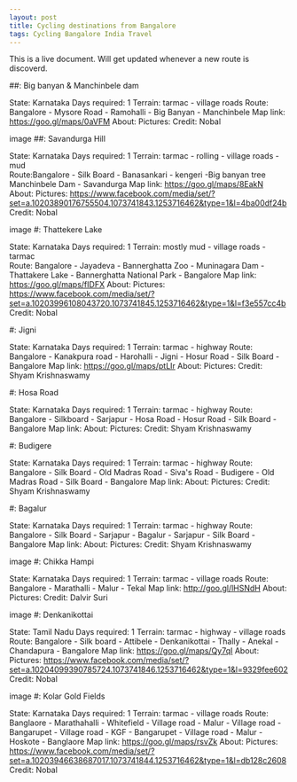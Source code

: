 ```yaml
---
layout: post
title: Cycling destinations from Bangalore
tags: Cycling Bangalore India Travel
---
```


This is a live document. Will get updated whenever a new route is discoverd.


##: Big banyan & Manchinbele dam

State:   Karnataka
Days required: 1
Terrain: tarmac - village roads
Route: Bangalore - Mysore Road - Ramohalli - Big Banyan - Manchinbele
Map link: https://goo.gl/maps/0aVFM
About:
Pictures:
Credit: Nobal

image
##: Savandurga Hill

State:  Karnataka
Days required: 1
Terrain:  tarmac - rolling - village roads - mud  
Route:Bangalore - Silk Board - Banasankari - kengeri -Big banyan tree Manchinbele Dam - Savandurga
Map link: https://goo.gl/maps/8EakN
About:
Pictures: https://www.facebook.com/media/set/?set=a.10203890176755504.1073741843.1253716462&type=1&l=4ba00df24b
Credit: Nobal

image
#: Thattekere Lake

State:   Karnataka
Days required: 1
Terrain: mostly mud - village roads - tarmac  
Route: Bangalore - Jayadeva - Bannerghatta Zoo - Muninagara Dam - Thattakere Lake - Bannerghatta National Park - Bangalore
Map link: https://goo.gl/maps/fIDFX
About:
Pictures: https://www.facebook.com/media/set/?set=a.10203996108043720.1073741845.1253716462&type=1&l=f3e557cc4b
Credit: Nobal



#: Jigni

State:  Karnataka
Days required: 1
Terrain:  tarmac - highway
Route: Bangalore - Kanakpura road - Harohalli - Jigni - Hosur Road - Silk Board - Bangalore
Map link: https://goo.gl/maps/ptLIr
About:
Pictures:
Credit:  Shyam Krishnaswamy



#: Hosa Road

State:  Karnataka
Days required: 1
Terrain:  tarmac - highway
Route:  Bangalore - Silkboard - Sarjapur - Hosa Road - Hosur Road - Silk Board - Bangalore
Map link:
About:
Pictures:
Credit:  Shyam Krishnaswamy



#: Budigere

State:  Karnataka
Days required: 1
Terrain:  tarmac - highway
Route:  Bangalore - Silk Board - Old Madras Road - Siva's Road - Budigere - Old Madras Road - Silk Board -  Bangalore
Map link:
About:
Pictures:
Credit:  Shyam Krishnaswamy



#: Bagalur

State:  Karnataka
Days required: 1
Terrain:  tarmac - highway
Route:  Bangalore - Silk Board - Sarjapur - Bagalur - Sarjapur - Silk Board -  Bangalore
Map link:
About:
Pictures:
Credit:  Shyam Krishnaswamy

image
#: Chikka Hampi

State: Karnataka
Days required: 1
Terrain: tarmac - village roads
Route: Bangalore - Marathalli - Malur - Tekal
Map link: http://goo.gl/lHSNdH
About:
Pictures:
Credit: Dalvir Suri

image
#: Denkanikottai

State:  Tamil Nadu
Days required: 1
Terrain: tarmac - highway - village roads
Route:  Bangalore - Silk board -  Attibele - Denkanikottai - Thally - Anekal - Chandapura - Bangalore
Map link: https://goo.gl/maps/Qy7qI
About:
Pictures: https://www.facebook.com/media/set/?set=a.10204099390785724.1073741846.1253716462&type=1&l=9329fee602
Credit: Nobal

image
#: Kolar Gold Fields

State:  Karnataka
Days required: 1
Terrain:  tarmac - village roads
Route:  Banglaore  - Marathahalli - Whitefield - Village road - Malur - Village road - Bangarupet - Village road - KGF - Bangarupet - Village road - Malur - Hoskote - Banglaore
Map link: https://goo.gl/maps/rsvZk
About:
Pictures: https://www.facebook.com/media/set/?set=a.10203946638687017.1073741844.1253716462&type=1&l=db128c2608
Credit: Nobal
